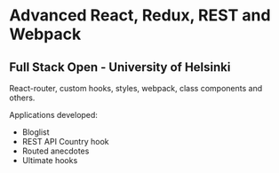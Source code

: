 <h1>Advanced React, Redux, REST and Webpack</h1>
<h2>Full Stack Open - University of Helsinki</h2>
<p>React-router, custom hooks, styles, webpack, class components and others.</p>
<p>Applications developed:</p>
<ul>
  <li>Bloglist</li>
  <li>REST API Country hook</li>
  <li>Routed anecdotes</li>
  <li>Ultimate hooks</li>
</ul>